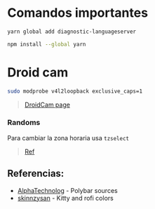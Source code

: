 # Comandos importantes
``` bash 
yarn global add diagnostic-languageserver
```

``` bash
npm install --global yarn
```

# Droid cam

``` bash
sudo modprobe v4l2loopback exclusive_caps=1
```

> [DroidCam page](https://www.dev47apps.com/droidcam/linux/) 

### Randoms

Para cambiar la zona horaria usa `tzselect`

> [Ref](https://www.vidagnu.com/como-cambiar-la-zona-horaria-en-linux-desde-una-terminal/)


## Referencias:

- [AlphaTechnolog](https://github.com/AlphaTechnolog/dotfiles) - Polybar sources
- [skinnzysan](https://github.com/skinnzysan/Archdots2) - Kitty and rofi colors

